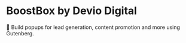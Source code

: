 # BoostBox by Devio Digital

:rocket: Build popups for lead generation, content promotion and more using Gutenberg.